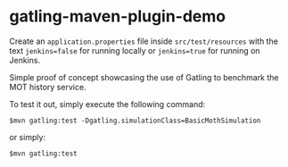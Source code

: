 gatling-maven-plugin-demo
=========================


Create an `application.properties` file inside `src/test/resources` with the text `jenkins=false` for running locally or `jenkins=true` for running on Jenkins.

Simple proof of concept showcasing the use of Gatling to benchmark the MOT history service.

To test it out, simply execute the following command:

    $mvn gatling:test -Dgatling.simulationClass=BasicMothSimulation

or simply:

    $mvn gatling:test
